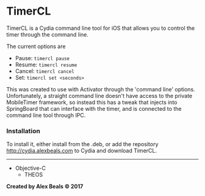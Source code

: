 # TimerCL

TimerCL is a Cydia command line tool for iOS that allows you to control the timer through the command line.

The current options are
 - Pause: `timercl pause`
 - Resume: `timercl resume`
 - Cancel: `timercl cancel`
 - Set: `timercl set <seconds>`
 
This was created to use with Activator through the 'command line' options.  Unfortunately, a straight command line doesn't have access to the private MobileTimer framework, so instead this has a tweak that injects into SpringBoard that can interface with the timer, and is connected to the command line tool through IPC.

### Installation

To install it, either install from the .deb, or add the repository http://cydia.alexbeals.com to Cydia and download TimerCL.

---

<ul>
  <li>
  Objective-C
  <ul>
  <li>THEOS</li>
  </ul>
  </li>
</ul>

**Created by Alex Beals © 2017**
